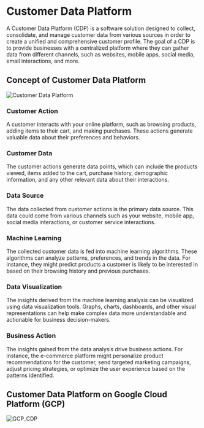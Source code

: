 # Customer Data Platform

A Customer Data Platform (CDP) is a software solution designed to collect, consolidate, and manage customer data from various sources in order to create a unified and comprehensive customer profile. The goal of a CDP is to provide businesses with a centralized platform where they can gather data from different channels, such as websites, mobile apps, social media, email interactions, and more.

## Concept of Customer Data Platform
![Customer Data Platform](https://github.com/bbossssss/Customer_Analytics/assets/138359354/c25be1dc-57c9-4a44-b949-ce9026ffb223)

### Customer Action
A customer interacts with your online platform, such as browsing products, adding items to their cart, and making purchases. These actions generate valuable data about their preferences and behaviors.

### Customer Data
The customer actions generate data points, which can include the products viewed, items added to the cart, purchase history, demographic information, and any other relevant data about their interactions.

### Data Source
The data collected from customer actions is the primary data source. This data could come from various channels such as your website, mobile app, social media interactions, or customer service interactions.

### Machine Learning
The collected customer data is fed into machine learning algorithms. These algorithms can analyze patterns, preferences, and trends in the data. For instance, they might predict products a customer is likely to be interested in based on their browsing history and previous purchases.

### Data Visualization
The insights derived from the machine learning analysis can be visualized using data visualization tools. Graphs, charts, dashboards, and other visual representations can help make complex data more understandable and actionable for business decision-makers.

### Business Action
The insights gained from the data analysis drive business actions. For instance, the e-commerce platform might personalize product recommendations for the customer, send targeted marketing campaigns, adjust pricing strategies, or optimize the user experience based on the patterns identified.

## Customer Data Platform on Google Cloud Platform (GCP)
![GCP_CDP](https://github.com/bbossssss/Customer_Analytics/assets/138359354/ecc77a62-318d-46b8-9cb6-b878032c925e)
